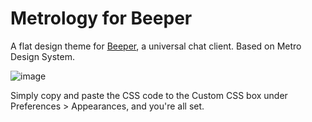 # Metrology for Beeper

A flat design theme for [Beeper](https://www.beeper.com/), a universal chat client. Based on Metro Design System.

![image](https://user-images.githubusercontent.com/4341881/184405906-45f67b70-dd0b-4457-8d55-8633cf497abc.png)

Simply copy and paste the CSS code to the Custom CSS box under Preferences > Appearances, and you're all set.
